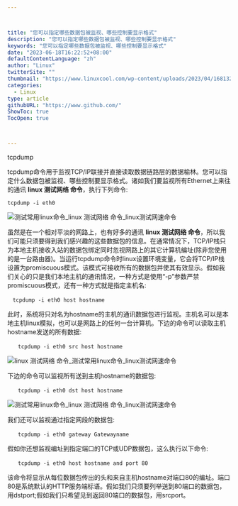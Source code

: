 ```yaml
---



title: "您可以指定哪些数据包被监视、哪些控制要显示格式"
description: "您可以指定哪些数据包被监视、哪些控制要显示格式"
keywords: "您可以指定哪些数据包被监视、哪些控制要显示格式"
date: "2023-06-18T16:22:52+08:00"
defaultContentLanguage: "zh"
author: "Linux"
twitterSite: ""
thumbnail: "https://www.linuxcool.com/wp-content/uploads/2023/04/1681329885573_0.jpg"
categories:
  - Linux
type: article
githubURL: "https://www.github.com/"
ShowToc: true
TocOpen: true



---
```


tcpdump

tcpdump命令用于监视TCP/IP联接并直接读取数据链路层的数据榆林。您可以指定什么数据包被监视、哪些控制要显示格式。诸如我们要监视所有Ethernet上来往的通讯 **linux 测试网络 命令**，执行下列命令:

```
tcpdump -i eth0
```

![测试常用linux命令_linux 测试网络 命令_linux测试网速命令](https://www.linuxcool.com/wp-content/uploads/2023/04/1681329885573_0.jpg)

虽然是在一个相对平淡的网路上，也有好多的通讯 **linux 测试网络 命令**，所以我们可能只须要得到我们感兴趣的这些数据包的信息。在通常情况下，TCP/IP栈只为本地主机接收入站的数据包绑定同时忽视网路上的其它计算机编址(除非您使用的是一台路由器)。当运行tcpdump命令时linux设置环境变量，它会将TCP/IP栈设置为promiscuous模式。该模式可接收所有的数据包并使其有效显示。假如我们关心的只是我们本地主机的通讯情况，一种方式是使用“-p”参数严禁promiscuous模式，还有一种方式就是指定主机名:

```
　tcpdump -i eth0 host hostname
```

此时，系统将只对名为hostname的主机的通讯数据包进行监视。主机名可以是本地主机linux模拟，也可以是网路上的任何一台计算机。下边的命令可以读取主机hostname发送的所有数据:

```
　　tcpdump -i eth0 src host hostname
```

![linux 测试网络 命令_测试常用linux命令_linux测试网速命令](https://www.linuxcool.com/wp-content/uploads/2023/04/1681329885573_2.png)

下边的命令可以监视所有送到主机hostname的数据包:

```
　　tcpdump -i eth0 dst host hostname
```

![测试常用linux命令_linux 测试网络 命令_linux测试网速命令](https://www.linuxcool.com/wp-content/uploads/2023/04/1681329885573_3.png)

我们还可以监视通过指定网段的数据包:

```
　　tcpdump -i eth0 gateway Gatewayname
```

假如你还想监视编址到指定端口的TCP或UDP数据包，这么执行以下命令:

```
　　tcpdump -i eth0 host hostname and port 80
```

该命令将显示从每位数据包传出的头和来自主机hostname对端口80的编址。端口80是系统默认的HTTP服务端标语。假如我们只须要列举送到80端口的数据包，用dstport;假如我们只希望见到返回80端口的数据包，用srcport。